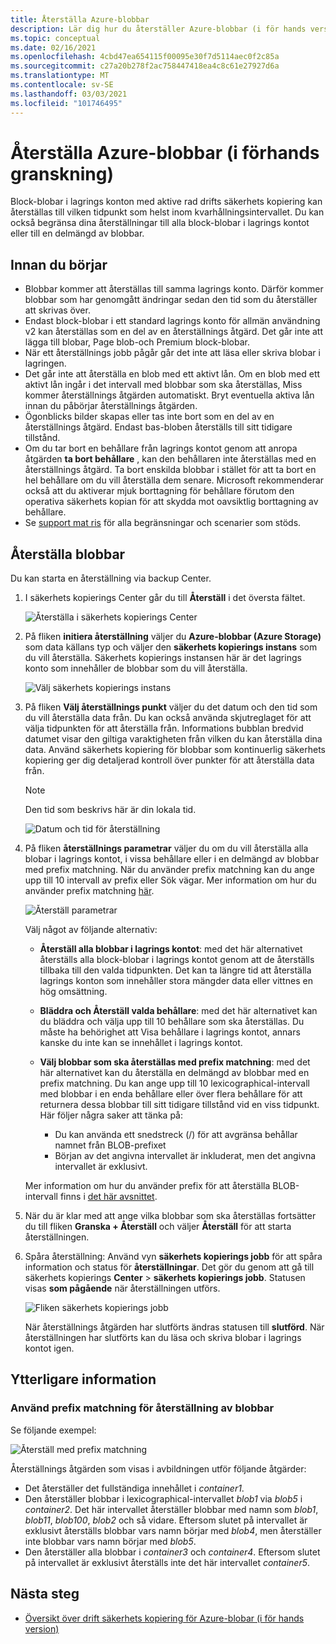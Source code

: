 ```yaml
---
title: Återställa Azure-blobbar
description: Lär dig hur du återställer Azure-blobbar (i för hands version).
ms.topic: conceptual
ms.date: 02/16/2021
ms.openlocfilehash: 4cbd47ea654115f00095e30f7d5114aec0f2c85a
ms.sourcegitcommit: c27a20b278f2ac758447418ea4c8c61e27927d6a
ms.translationtype: MT
ms.contentlocale: sv-SE
ms.lasthandoff: 03/03/2021
ms.locfileid: "101746495"
---
```

# <a name="restore-azure-blobs-in-preview"></a>Återställa Azure-blobbar (i förhands granskning)

Block-blobar i lagrings konton med aktive rad drifts säkerhets kopiering kan återställas till vilken tidpunkt som helst inom kvarhållningsintervallet. Du kan också begränsa dina återställningar till alla block-blobar i lagrings kontot eller till en delmängd av blobbar.

## <a name="before-you-start"></a>Innan du börjar

- Blobbar kommer att återställas till samma lagrings konto. Därför kommer blobbar som har genomgått ändringar sedan den tid som du återställer att skrivas över.
- Endast block-blobar i ett standard lagrings konto för allmän användning v2 kan återställas som en del av en återställnings åtgärd. Det går inte att lägga till blobar, Page blob-och Premium block-blobar.
- När ett återställnings jobb pågår går det inte att läsa eller skriva blobar i lagringen.
- Det går inte att återställa en blob med ett aktivt lån. Om en blob med ett aktivt lån ingår i det intervall med blobbar som ska återställas, Miss kommer återställnings åtgärden automatiskt. Bryt eventuella aktiva lån innan du påbörjar återställnings åtgärden.
- Ögonblicks bilder skapas eller tas inte bort som en del av en återställnings åtgärd. Endast bas-bloben återställs till sitt tidigare tillstånd.
- Om du tar bort en behållare från lagrings kontot genom att anropa åtgärden **ta bort behållare** , kan den behållaren inte återställas med en återställnings åtgärd. Ta bort enskilda blobbar i stället för att ta bort en hel behållare om du vill återställa dem senare. Microsoft rekommenderar också att du aktiverar mjuk borttagning för behållare förutom den operativa säkerhets kopian för att skydda mot oavsiktlig borttagning av behållare.
- Se [support mat ris](blob-backup-support-matrix.md) för alla begränsningar och scenarier som stöds.

## <a name="restore-blobs"></a>Återställa blobbar

Du kan starta en återställning via backup Center.

1. I säkerhets kopierings Center går du till **Återställ** i det översta fältet.

    ![Återställa i säkerhets kopierings Center](./media/blob-restore/backup-center-restore.png)

1. På fliken **initiera återställning** väljer du **Azure-blobbar (Azure Storage)** som data källans typ och väljer den **säkerhets kopierings instans** som du vill återställa. Säkerhets kopierings instansen här är det lagrings konto som innehåller de blobbar som du vill återställa.

     ![Välj säkerhets kopierings instans](./media/blob-restore/select-backup-instance.png)

1. På fliken **Välj återställnings punkt** väljer du det datum och den tid som du vill återställa data från. Du kan också använda skjutreglaget för att välja tidpunkten för att återställa från. Informations bubblan bredvid datumet visar den giltiga varaktigheten från vilken du kan återställa dina data. Använd säkerhets kopiering för blobbar som kontinuerlig säkerhets kopiering ger dig detaljerad kontroll över punkter för att återställa data från.

    >[!NOTE]
    > Den tid som beskrivs här är din lokala tid.

    ![Datum och tid för återställning](./media/blob-restore/date-and-time.png)

1. På fliken **återställnings parametrar** väljer du om du vill återställa alla blobar i lagrings kontot, i vissa behållare eller i en delmängd av blobbar med prefix matchning. När du använder prefix matchning kan du ange upp till 10 intervall av prefix eller Sök vägar. Mer information om hur du använder prefix matchning [här](#use-prefix-match-for-restoring-blobs).

    ![Återställ parametrar](./media/blob-restore/restore-parameters.png)

    Välj något av följande alternativ:

    - **Återställ alla blobbar i lagrings kontot**: med det här alternativet återställs alla block-blobar i lagrings kontot genom att de återställs tillbaka till den valda tidpunkten. Det kan ta längre tid att återställa lagrings konton som innehåller stora mängder data eller vittnes en hög omsättning.

    - **Bläddra och Återställ valda behållare**: med det här alternativet kan du bläddra och välja upp till 10 behållare som ska återställas. Du måste ha behörighet att Visa behållare i lagrings kontot, annars kanske du inte kan se innehållet i lagrings kontot.

    - **Välj blobbar som ska återställas med prefix matchning**: med det här alternativet kan du återställa en delmängd av blobbar med en prefix matchning. Du kan ange upp till 10 lexicographical-intervall med blobbar i en enda behållare eller över flera behållare för att returnera dessa blobbar till sitt tidigare tillstånd vid en viss tidpunkt. Här följer några saker att tänka på:

        - Du kan använda ett snedstreck (/) för att avgränsa behållar namnet från BLOB-prefixet
        - Början av det angivna intervallet är inkluderat, men det angivna intervallet är exklusivt.

    Mer information om hur du använder prefix för att återställa BLOB-intervall finns i [det här avsnittet](#use-prefix-match-for-restoring-blobs).

1. När du är klar med att ange vilka blobbar som ska återställas fortsätter du till fliken **Granska + Återställ** och väljer **Återställ** för att starta återställningen.

1. Spåra återställning: Använd vyn **säkerhets kopierings jobb** för att spåra information och status för **återställningar**. Det gör du genom att gå till säkerhets kopierings **Center**  >  **säkerhets kopierings jobb**. Statusen visas **som pågående** när återställningen utförs.

    ![Fliken säkerhets kopierings jobb](./media/blob-restore/backup-jobs.png)

    När återställnings åtgärden har slutförts ändras statusen till **slutförd**. När återställningen har slutförts kan du läsa och skriva blobar i lagrings kontot igen.

## <a name="additional-topics"></a>Ytterligare information

### <a name="use-prefix-match-for-restoring-blobs"></a>Använd prefix matchning för återställning av blobbar

Se följande exempel:

![Återställ med prefix matchning](./media/blob-restore/prefix-match.png)

Återställnings åtgärden som visas i avbildningen utför följande åtgärder:

- Det återställer det fullständiga innehållet i *container1*.
- Den återställer blobbar i lexicographical-intervallet *blob1* via *blob5* i *container2*. Det här intervallet återställer blobbar med namn som *blob1*, *blob11*, *blob100*, *blob2* och så vidare. Eftersom slutet på intervallet är exklusivt återställs blobbar vars namn börjar med *blob4*, men återställer inte blobbar vars namn börjar med *blob5*.
- Den återställer alla blobbar i *container3* och *container4*. Eftersom slutet på intervallet är exklusivt återställs inte det här intervallet *container5*.

## <a name="next-steps"></a>Nästa steg

- [Översikt över drift säkerhets kopiering för Azure-blobar (i för hands version)](blob-backup-overview.md)
